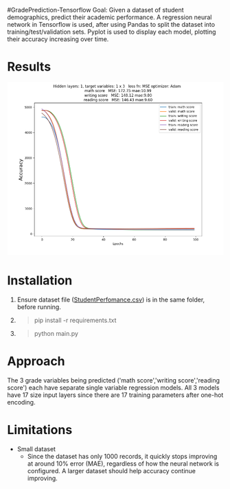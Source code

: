 #GradePrediction-Tensorflow
Goal: Given a dataset of student demographics, predict their academic performance.
A regression neural network in Tensorflow is used, after using Pandas to split the dataset into training/test/validation sets. 
Pyplot is used to display each model, plotting their accuracy increasing over time.

# Results
![This is an screenshot](results.png)


# Installation
1. Ensure dataset file ([StudentPerfomance.csv](https://www.kaggle.com/datasets/spscientist/students-performance-in-exams)) is in the same folder, before running.
2. >pip install -r requirements.txt
3. >python main.py

# Approach
The 3 grade variables being predicted ('math score','writing score','reading score') 
each have separate single variable regression models. All 3 models have 17 size input layers since there are 17 training parameters after one-hot encoding.

# Limitations
* Small dataset 
  * Since the dataset has only 1000 records, it quickly stops improving at around 10% error (MAE), regardless of how the neural network is configured.
  A larger dataset should help accuracy continue improving.
  

  
